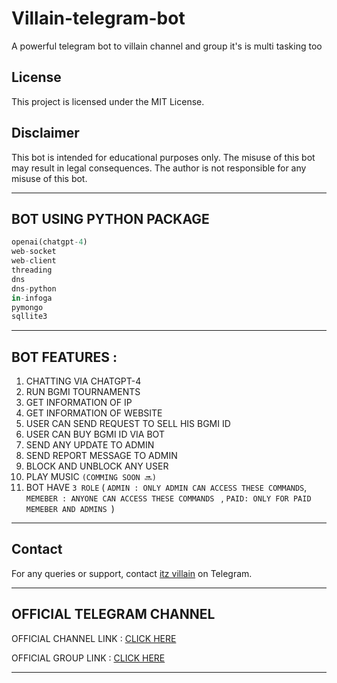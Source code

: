 # Villain-telegram-bot
A powerful telegram bot to villain channel and group it's is multi tasking too


## License

This project is licensed under the MIT License.

## Disclaimer

This bot is intended for educational purposes only. The misuse of this bot may result in legal consequences. The author is not responsible for any misuse of this bot.

---

## BOT USING PYTHON PACKAGE 

```py
openai(chatgpt-4)
web-socket
web-client
threading
dns
dns-python
in-infoga
pymongo
sqllite3

```
---

##  BOT FEATURES : 
1. CHATTING VIA CHATGPT-4
2. RUN BGMI TOURNAMENTS
3. GET INFORMATION OF IP
4. GET INFORMATION OF WEBSITE
5. USER CAN SEND REQUEST TO SELL HIS BGMI ID
6. USER CAN BUY BGMI ID VIA BOT
7. SEND ANY UPDATE TO ADMIN
8. SEND REPORT MESSAGE TO ADMIN
9. BLOCK AND UNBLOCK ANY USER
10. PLAY MUSIC ```(COMMING SOON 🔜)```
11. BOT HAVE ```3 ROLE``` ( ```ADMIN : ONLY ADMIN CAN ACCESS THESE COMMANDS```, ```MEMEBER : ANYONE CAN ACCESS THESE COMMANDS ``` , ```PAID: ONLY FOR PAID MEMEBER AND ADMINS ```) 

---


## Contact

For any queries or support, contact [itz villain](https://t.me/itz_villain_30) on Telegram.

---

## OFFICIAL TELEGRAM CHANNEL

OFFICIAL CHANNEL LINK : [CLICK HERE ](https://t.me/villainbgmihack)


OFFICIAL GROUP LINK : [CLICK HERE ](https://t.me/villainbotchatroom)

---
